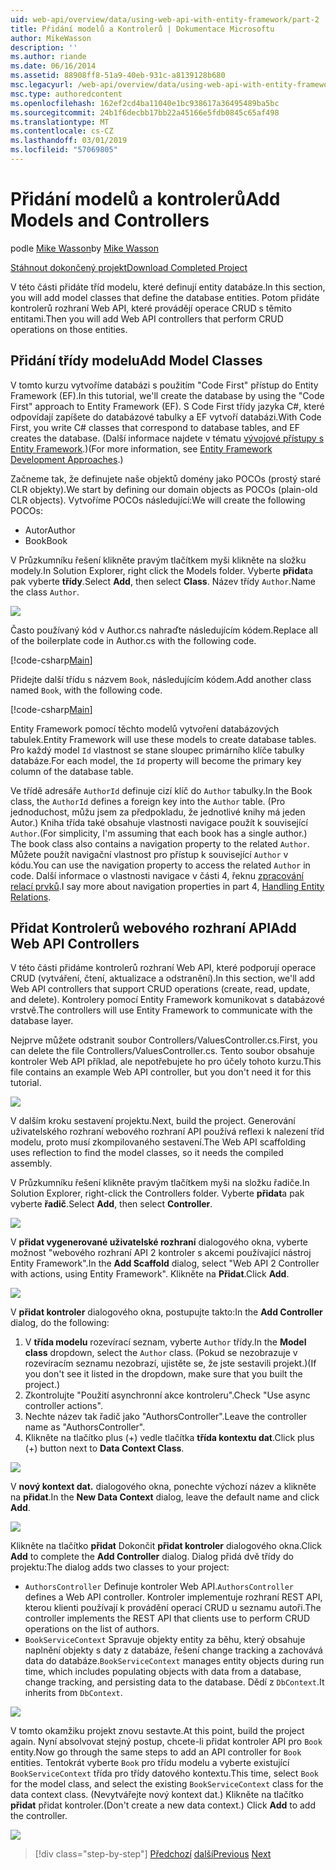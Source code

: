 ```yaml
---
uid: web-api/overview/data/using-web-api-with-entity-framework/part-2
title: Přidání modelů a Kontrolerů | Dokumentace Microsoftu
author: MikeWasson
description: ''
ms.author: riande
ms.date: 06/16/2014
ms.assetid: 88908ff8-51a9-40eb-931c-a8139128b680
msc.legacyurl: /web-api/overview/data/using-web-api-with-entity-framework/part-2
msc.type: authoredcontent
ms.openlocfilehash: 162ef2cd4ba11040e1bc938617a36495489ba5bc
ms.sourcegitcommit: 24b1f6decbb17bb22a45166e5fdb0845c65af498
ms.translationtype: MT
ms.contentlocale: cs-CZ
ms.lasthandoff: 03/01/2019
ms.locfileid: "57069805"
---
```

<a name="add-models-and-controllers"></a><span data-ttu-id="118b9-102">Přidání modelů a kontrolerů</span><span class="sxs-lookup"><span data-stu-id="118b9-102">Add Models and Controllers</span></span>
====================
<span data-ttu-id="118b9-103">podle [Mike Wasson](https://github.com/MikeWasson)</span><span class="sxs-lookup"><span data-stu-id="118b9-103">by [Mike Wasson](https://github.com/MikeWasson)</span></span>

[<span data-ttu-id="118b9-104">Stáhnout dokončený projekt</span><span class="sxs-lookup"><span data-stu-id="118b9-104">Download Completed Project</span></span>](https://github.com/MikeWasson/BookService)

<span data-ttu-id="118b9-105">V této části přidáte tříd modelu, které definují entity databáze.</span><span class="sxs-lookup"><span data-stu-id="118b9-105">In this section, you will add model classes that define the database entities.</span></span> <span data-ttu-id="118b9-106">Potom přidáte kontrolerů rozhraní Web API, které provádějí operace CRUD s těmito entitami.</span><span class="sxs-lookup"><span data-stu-id="118b9-106">Then you will add Web API controllers that perform CRUD operations on those entities.</span></span>

## <a name="add-model-classes"></a><span data-ttu-id="118b9-107">Přidání třídy modelu</span><span class="sxs-lookup"><span data-stu-id="118b9-107">Add Model Classes</span></span>

<span data-ttu-id="118b9-108">V tomto kurzu vytvoříme databázi s použitím "Code First" přístup do Entity Framework (EF).</span><span class="sxs-lookup"><span data-stu-id="118b9-108">In this tutorial, we'll create the database by using the "Code First" approach to Entity Framework (EF).</span></span> <span data-ttu-id="118b9-109">S Code First třídy jazyka C#, které odpovídají zapíšete do databázové tabulky a EF vytvoří databázi.</span><span class="sxs-lookup"><span data-stu-id="118b9-109">With Code First, you write C# classes that correspond to database tables, and EF creates the database.</span></span> <span data-ttu-id="118b9-110">(Další informace najdete v tématu [vývojové přístupy s Entity Framework](https://msdn.microsoft.com/library/ms178359%28v=vs.110%29.aspx#dbfmfcf).)</span><span class="sxs-lookup"><span data-stu-id="118b9-110">(For more information, see [Entity Framework Development Approaches](https://msdn.microsoft.com/library/ms178359%28v=vs.110%29.aspx#dbfmfcf).)</span></span>

<span data-ttu-id="118b9-111">Začneme tak, že definujete naše objektů domény jako POCOs (prostý staré CLR objekty).</span><span class="sxs-lookup"><span data-stu-id="118b9-111">We start by defining our domain objects as POCOs (plain-old CLR objects).</span></span> <span data-ttu-id="118b9-112">Vytvoříme POCOs následující:</span><span class="sxs-lookup"><span data-stu-id="118b9-112">We will create the following POCOs:</span></span>

- <span data-ttu-id="118b9-113">Autor</span><span class="sxs-lookup"><span data-stu-id="118b9-113">Author</span></span>
- <span data-ttu-id="118b9-114">Book</span><span class="sxs-lookup"><span data-stu-id="118b9-114">Book</span></span>

<span data-ttu-id="118b9-115">V Průzkumníku řešení klikněte pravým tlačítkem myši klikněte na složku modely.</span><span class="sxs-lookup"><span data-stu-id="118b9-115">In Solution Explorer, right click the Models folder.</span></span> <span data-ttu-id="118b9-116">Vyberte **přidat**a pak vyberte **třídy**.</span><span class="sxs-lookup"><span data-stu-id="118b9-116">Select **Add**, then select **Class**.</span></span> <span data-ttu-id="118b9-117">Název třídy `Author`.</span><span class="sxs-lookup"><span data-stu-id="118b9-117">Name the class `Author`.</span></span>

![](part-2/_static/image1.png)

<span data-ttu-id="118b9-118">Často používaný kód v Author.cs nahraďte následujícím kódem.</span><span class="sxs-lookup"><span data-stu-id="118b9-118">Replace all of the boilerplate code in Author.cs with the following code.</span></span>

[!code-csharp[Main](part-2/samples/sample1.cs)]

<span data-ttu-id="118b9-119">Přidejte další třídu s názvem `Book`, následujícím kódem.</span><span class="sxs-lookup"><span data-stu-id="118b9-119">Add another class named `Book`, with the following code.</span></span>

[!code-csharp[Main](part-2/samples/sample2.cs)]

<span data-ttu-id="118b9-120">Entity Framework pomocí těchto modelů vytvoření databázových tabulek.</span><span class="sxs-lookup"><span data-stu-id="118b9-120">Entity Framework will use these models to create database tables.</span></span> <span data-ttu-id="118b9-121">Pro každý model `Id` vlastnost se stane sloupec primárního klíče tabulky databáze.</span><span class="sxs-lookup"><span data-stu-id="118b9-121">For each model, the `Id` property will become the primary key column of the database table.</span></span>

<span data-ttu-id="118b9-122">Ve třídě adresáře `AuthorId` definuje cizí klíč do `Author` tabulky.</span><span class="sxs-lookup"><span data-stu-id="118b9-122">In the Book class, the `AuthorId` defines a foreign key into the `Author` table.</span></span> <span data-ttu-id="118b9-123">(Pro jednoduchost, můžu jsem za předpokladu, že jednotlivé knihy má jeden Autor.) Kniha třída také obsahuje vlastnosti navigace použít k související `Author`.</span><span class="sxs-lookup"><span data-stu-id="118b9-123">(For simplicity, I'm assuming that each book has a single author.) The book class also contains a navigation property to the related `Author`.</span></span> <span data-ttu-id="118b9-124">Můžete použít navigační vlastnost pro přístup k související `Author` v kódu.</span><span class="sxs-lookup"><span data-stu-id="118b9-124">You can use the navigation property to access the related `Author` in code.</span></span> <span data-ttu-id="118b9-125">Další informace o vlastnosti navigace v části 4, řeknu [zpracování relací prvků](part-4.md).</span><span class="sxs-lookup"><span data-stu-id="118b9-125">I say more about navigation properties in part 4, [Handling Entity Relations](part-4.md).</span></span>

## <a name="add-web-api-controllers"></a><span data-ttu-id="118b9-126">Přidat Kontrolerů webového rozhraní API</span><span class="sxs-lookup"><span data-stu-id="118b9-126">Add Web API Controllers</span></span>

<span data-ttu-id="118b9-127">V této části přidáme kontrolerů rozhraní Web API, které podporují operace CRUD (vytváření, čtení, aktualizace a odstranění).</span><span class="sxs-lookup"><span data-stu-id="118b9-127">In this section, we'll add Web API controllers that support CRUD operations (create, read, update, and delete).</span></span> <span data-ttu-id="118b9-128">Kontrolery pomocí Entity Framework komunikovat s databázové vrstvě.</span><span class="sxs-lookup"><span data-stu-id="118b9-128">The controllers will use Entity Framework to communicate with the database layer.</span></span>

<span data-ttu-id="118b9-129">Nejprve můžete odstranit soubor Controllers/ValuesController.cs.</span><span class="sxs-lookup"><span data-stu-id="118b9-129">First, you can delete the file Controllers/ValuesController.cs.</span></span> <span data-ttu-id="118b9-130">Tento soubor obsahuje kontroler Web API příklad, ale nepotřebujete ho pro účely tohoto kurzu.</span><span class="sxs-lookup"><span data-stu-id="118b9-130">This file contains an example Web API controller, but you don't need it for this tutorial.</span></span>

![](part-2/_static/image2.png)

<span data-ttu-id="118b9-131">V dalším kroku sestavení projektu.</span><span class="sxs-lookup"><span data-stu-id="118b9-131">Next, build the project.</span></span> <span data-ttu-id="118b9-132">Generování uživatelského rozhraní webového rozhraní API používá reflexi k nalezení tříd modelu, proto musí zkompilovaného sestavení.</span><span class="sxs-lookup"><span data-stu-id="118b9-132">The Web API scaffolding uses reflection to find the model classes, so it needs the compiled assembly.</span></span>

<span data-ttu-id="118b9-133">V Průzkumníku řešení klikněte pravým tlačítkem myši na složku řadiče.</span><span class="sxs-lookup"><span data-stu-id="118b9-133">In Solution Explorer, right-click the Controllers folder.</span></span> <span data-ttu-id="118b9-134">Vyberte **přidat**a pak vyberte **řadič**.</span><span class="sxs-lookup"><span data-stu-id="118b9-134">Select **Add**, then select **Controller**.</span></span>

![](part-2/_static/image3.png)

<span data-ttu-id="118b9-135">V **přidat vygenerované uživatelské rozhraní** dialogového okna, vyberte možnost "webového rozhraní API 2 kontroler s akcemi používající nástroj Entity Framework".</span><span class="sxs-lookup"><span data-stu-id="118b9-135">In the **Add Scaffold** dialog, select "Web API 2 Controller with actions, using Entity Framework".</span></span> <span data-ttu-id="118b9-136">Klikněte na **Přidat**.</span><span class="sxs-lookup"><span data-stu-id="118b9-136">Click **Add**.</span></span>

![](part-2/_static/image4.png)

<span data-ttu-id="118b9-137">V **přidat kontroler** dialogového okna, postupujte takto:</span><span class="sxs-lookup"><span data-stu-id="118b9-137">In the **Add Controller** dialog, do the following:</span></span>

1. <span data-ttu-id="118b9-138">V **třída modelu** rozevírací seznam, vyberte `Author` třídy.</span><span class="sxs-lookup"><span data-stu-id="118b9-138">In the **Model class** dropdown, select the `Author` class.</span></span> <span data-ttu-id="118b9-139">(Pokud se nezobrazuje v rozevíracím seznamu nezobrazí, ujistěte se, že jste sestavili projekt.)</span><span class="sxs-lookup"><span data-stu-id="118b9-139">(If you don't see it listed in the dropdown, make sure that you built the project.)</span></span>
2. <span data-ttu-id="118b9-140">Zkontrolujte "Použití asynchronní akce kontroleru".</span><span class="sxs-lookup"><span data-stu-id="118b9-140">Check "Use async controller actions".</span></span>
3. <span data-ttu-id="118b9-141">Nechte název tak řadič jako &quot;AuthorsController&quot;.</span><span class="sxs-lookup"><span data-stu-id="118b9-141">Leave the controller name as &quot;AuthorsController&quot;.</span></span>
4. <span data-ttu-id="118b9-142">Klikněte na tlačítko plus (+) vedle tlačítka **třída kontextu dat**.</span><span class="sxs-lookup"><span data-stu-id="118b9-142">Click plus (+) button next to **Data Context Class**.</span></span>

![](part-2/_static/image5.png)

<span data-ttu-id="118b9-143">V **nový kontext dat.** dialogového okna, ponechte výchozí název a klikněte na **přidat**.</span><span class="sxs-lookup"><span data-stu-id="118b9-143">In the **New Data Context** dialog, leave the default name and click **Add**.</span></span>

![](part-2/_static/image6.png)

<span data-ttu-id="118b9-144">Klikněte na tlačítko **přidat** Dokončit **přidat kontroler** dialogového okna.</span><span class="sxs-lookup"><span data-stu-id="118b9-144">Click **Add** to complete the **Add Controller** dialog.</span></span> <span data-ttu-id="118b9-145">Dialog přidá dvě třídy do projektu:</span><span class="sxs-lookup"><span data-stu-id="118b9-145">The dialog adds two classes to your project:</span></span>

- <span data-ttu-id="118b9-146">`AuthorsController` Definuje kontroler Web API.</span><span class="sxs-lookup"><span data-stu-id="118b9-146">`AuthorsController` defines a Web API controller.</span></span> <span data-ttu-id="118b9-147">Kontroler implementuje rozhraní REST API, kterou klienti používají k provádění operací CRUD u seznamu autoři.</span><span class="sxs-lookup"><span data-stu-id="118b9-147">The controller implements the REST API that clients use to perform CRUD operations on the list of authors.</span></span>
- <span data-ttu-id="118b9-148">`BookServiceContext` Spravuje objekty entity za běhu, který obsahuje naplnění objekty s daty z databáze, řešení change tracking a zachovává data do databáze.</span><span class="sxs-lookup"><span data-stu-id="118b9-148">`BookServiceContext` manages entity objects during run time, which includes populating objects with data from a database, change tracking, and persisting data to the database.</span></span> <span data-ttu-id="118b9-149">Dědí z `DbContext`.</span><span class="sxs-lookup"><span data-stu-id="118b9-149">It inherits from `DbContext`.</span></span>

![](part-2/_static/image7.png)

<span data-ttu-id="118b9-150">V tomto okamžiku projekt znovu sestavte.</span><span class="sxs-lookup"><span data-stu-id="118b9-150">At this point, build the project again.</span></span> <span data-ttu-id="118b9-151">Nyní absolvovat stejný postup, chcete-li přidat kontroler API pro `Book` entity.</span><span class="sxs-lookup"><span data-stu-id="118b9-151">Now go through the same steps to add an API controller for `Book` entities.</span></span> <span data-ttu-id="118b9-152">Tentokrát vyberte `Book` pro třídu modelu a vyberte existující `BookServiceContext` třída pro třídy datového kontextu.</span><span class="sxs-lookup"><span data-stu-id="118b9-152">This time, select `Book` for the model class, and select the existing `BookServiceContext` class for the data context class.</span></span> <span data-ttu-id="118b9-153">(Nevytvářejte nový kontext dat.) Klikněte na tlačítko **přidat** přidat kontroler.</span><span class="sxs-lookup"><span data-stu-id="118b9-153">(Don't create a new data context.) Click **Add** to add the controller.</span></span>

![](part-2/_static/image8.png)

> [!div class="step-by-step"]
> <span data-ttu-id="118b9-154">[Předchozí](part-1.md)
> [další](part-3.md)</span><span class="sxs-lookup"><span data-stu-id="118b9-154">[Previous](part-1.md)
[Next](part-3.md)</span></span>
